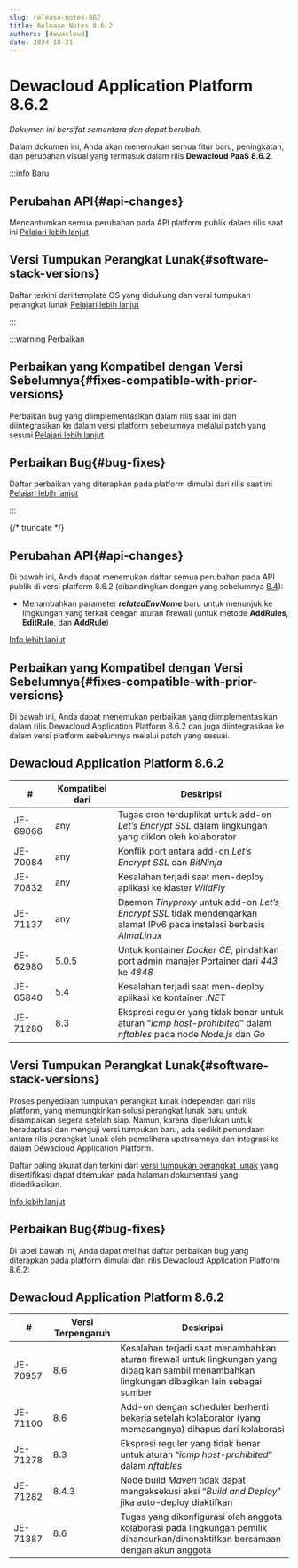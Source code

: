 ```yaml
---
slug: release-notes-862
title: Release Notes 8.6.2
authors: [dewacloud]
date: 2024-10-21
---
```

# Dewacloud Application Platform 8.6.2

_Dokumen ini bersifat sementara dan dapat berubah._

Dalam dokumen ini, Anda akan menemukan semua fitur baru, peningkatan, dan perubahan visual yang termasuk dalam rilis **Dewacloud PaaS 8.6.2**.

:::info Baru

## Perubahan API{#api-changes}

Mencantumkan semua perubahan pada API platform publik dalam rilis saat ini [Pelajari lebih lanjut](<#api-changes>)

## Versi Tumpukan Perangkat Lunak{#software-stack-versions}

Daftar terkini dari template OS yang didukung dan versi tumpukan perangkat lunak [Pelajari lebih lanjut](<#software-stack-versions>)

:::

:::warning Perbaikan

## Perbaikan yang Kompatibel dengan Versi Sebelumnya{#fixes-compatible-with-prior-versions}

Perbaikan bug yang diimplementasikan dalam rilis saat ini dan diintegrasikan ke dalam versi platform sebelumnya melalui patch yang sesuai [Pelajari lebih lanjut](<#fixes-compatible-with-prior-versions>)

## Perbaikan Bug{#bug-fixes}

Daftar perbaikan yang diterapkan pada platform dimulai dari rilis saat ini [Pelajari lebih lanjut](<#bug-fixes>)

:::

{/* truncate */}

## Perubahan API{#api-changes}

Di bawah ini, Anda dapat menemukan daftar semua perubahan pada API publik di versi platform 8.6.2 (dibandingkan dengan yang sebelumnya [8.4](<https://docs.dewacloud.com/release-notes/release-notes-84/#api-changes>)):

  * Menambahkan parameter _**relatedEnvName**_ baru untuk menunjuk ke lingkungan yang terkait dengan aturan firewall (untuk metode **AddRules**, **EditRule**, dan **AddRule**)

[Info lebih lanjut](<https://docs.jelastic.com/api/>)



## Perbaikan yang Kompatibel dengan Versi Sebelumnya{#fixes-compatible-with-prior-versions}

Di bawah ini, Anda dapat menemukan perbaikan yang diimplementasikan dalam rilis Dewacloud Application Platform 8.6.2 dan juga diintegrasikan ke dalam versi platform sebelumnya melalui patch yang sesuai.

Dewacloud Application Platform 8.6.2  
---  
| **#** | **Kompatibel dari** | **Deskripsi**  
---|---|---  
JE-69066 | any | Tugas cron terduplikat untuk add-on _Let’s Encrypt SSL_ dalam lingkungan yang diklon oleh kolaborator  
JE-70084 | any | Konflik port antara add-on _Let’s Encrypt SSL_ dan _BitNinja_  
JE-70832 | any | Kesalahan terjadi saat men-deploy aplikasi ke klaster _WildFly_  
JE-71137 | any | Daemon _Tinyproxy_ untuk add-on _Let’s Encrypt SSL_ tidak mendengarkan alamat IPv6 pada instalasi berbasis _AlmaLinux_  
JE-62980 | 5.0.5 | Untuk kontainer _Docker CE_, pindahkan port admin manajer Portainer dari _443_ ke _4848_  
JE-65840 | 5.4 | Kesalahan terjadi saat men-deploy aplikasi ke kontainer _.NET_  
JE-71280 | 8.3 | Ekspresi reguler yang tidak benar untuk aturan “_icmp host-prohibited_” dalam _nftables_ pada node _Node.js_ dan _Go_  
  


## Versi Tumpukan Perangkat Lunak{#software-stack-versions}

Proses penyediaan tumpukan perangkat lunak independen dari rilis platform, yang memungkinkan solusi perangkat lunak baru untuk disampaikan segera setelah siap. Namun, karena diperlukan untuk beradaptasi dan menguji versi tumpukan baru, ada sedikit penundaan antara rilis perangkat lunak oleh pemelihara upstreamnya dan integrasi ke dalam Dewacloud Application Platform.

Daftar paling akurat dan terkini dari [versi tumpukan perangkat lunak](<https://docs.dewacloud.com/docs/software-stacks-versions/>) yang disertifikasi dapat ditemukan pada halaman dokumentasi yang didedikasikan.

[Info lebih lanjut](<https://docs.dewacloud.com/docs/software-stacks-versions/>)



## Perbaikan Bug{#bug-fixes}

Di tabel bawah ini, Anda dapat melihat daftar perbaikan bug yang diterapkan pada platform dimulai dari rilis Dewacloud Application Platform 8.6.2:

Dewacloud Application Platform 8.6.2  
---  
| **#** | **Versi Terpengaruh** | **Deskripsi**  
---|---|---  
JE-70957 | 8.6 | Kesalahan terjadi saat menambahkan aturan firewall untuk lingkungan yang dibagikan sambil menambahkan lingkungan dibagikan lain sebagai sumber  
JE-71100 | 8.6 | Add-on dengan scheduler berhenti bekerja setelah kolaborator (yang memasangnya) dihapus dari kolaborasi  
JE-71278 | 8.3 | Ekspresi reguler yang tidak benar untuk aturan “_icmp host-prohibited_” dalam _nftables_  
JE-71282 | 8.4.3 | Node build _Maven_ tidak dapat mengeksekusi aksi “_Build and Deploy_” jika auto-deploy diaktifkan  
JE-71387 | 8.6 | Tugas yang dikonfigurasi oleh anggota kolaborasi pada lingkungan pemilik dihancurkan/dinonaktifkan bersamaan dengan akun anggota  
  
